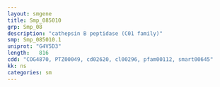 ```yaml
---
layout: smgene
title: Smp_085010
grp: Smp_08
description: "cathepsin B peptidase (C01 family)"
smp: Smp_085010.1
uniprot: "G4V5D3"
length:   816
cdd: "COG4870, PTZ00049, cd02620, cl00296, pfam00112, smart00645"
kk: ns
categories: sm
---
```

